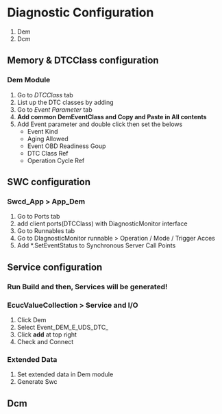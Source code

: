 # Diagnostic Configuration
1. Dem
1. Dcm

## Memory & DTCClass configuration
### Dem Module
1. Go to *DTCClass* tab
1. List up the DTC classes by adding
1. Go to *Event Parameter* tab
1. **Add common DemEventClass and Copy and Paste in All contents**
1. Add Event parameter and double click then set the belows
    * Event Kind
    * Aging Allowed
    * Event OBD Readiness Goup
    * DTC Class Ref
    * Operation Cycle Ref

## SWC configuration
### Swcd_App > App_Dem
1. Go to Ports tab
1. add client ports(DTCClass) with DiagnosticMonitor interface
1. Go to Runnables tab
1. Go to DIagnosticMonitor runnable > Operation / Mode / Trigger Acces
1. Add *.SetEventStatus to Synchronous Server Call Points

## Service configuration

### Run Build and then, Services will be generated!

### EcucValueCollection > Service and I/O
1. Click Dem
1. Select Event_DEM_E_UDS_DTC_ 
1. Click **add** at top right
1. Check and Connect

### Extended Data
1. Set extended data in Dem module
1. Generate Swc


## Dcm
